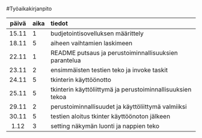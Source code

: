 #Työaikakirjanpito

| päivä | aika | tiedot |
| :----:|:---- | :----|
| 15.11 | 1    | budjetointisovelluksen määrittely |
| 18.11 | 5    | aiheen vaihtamien laskimeen |
| 22.11 | 1    | README putsaus ja perustoiminnallisuuksien parantelua |
| 23.11 | 2    | ensimmäisten testien teko ja invoke taskit |
| 24.11 | 5    | tkinterin käyttöönotto |
| 25.11 | 5    | tkinterin käyttöliittymä ja perustoiminnallisuuksien tekoa |
| 29.11 | 2    | perustoiminnallisuudet ja käyttöliittymä valmiiksi |
| 30.11 | 5    | testien aloitus tkinter käyttöönoton jälkeen |
| 1.12  | 3    | setting näkymän luonti ja nappien teko |
